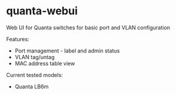 # quanta-webui
Web UI for Quanta switches for basic port and VLAN configuration

Features:
- Port management - label and admin status
- VLAN tag/untag
- MAC address table view

Current tested models:
- Quanta LB6m
